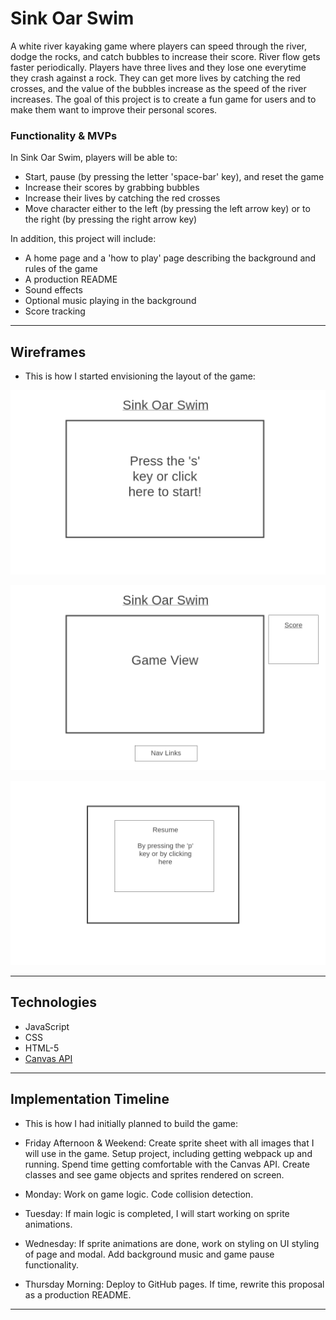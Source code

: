 # Sink Oar Swim

A white river kayaking game where players can speed through the river, dodge the rocks, and catch bubbles to increase their score. River flow gets faster periodically. Players have three lives and they lose one everytime they crash against a rock. They can get more lives by catching the red crosses, and the value of the bubbles increase as the speed of the river increases. The goal of this project is to create a fun game for users and to make them want to improve their personal scores.

### Functionality & MVPs

In Sink Oar Swim, players will be able to:

- Start, pause (by pressing the letter 'space-bar' key), and reset the game
- Increase their scores by grabbing bubbles
- Increase their lives by catching the red crosses
- Move character either to the left (by pressing the left arrow key) or to the right (by pressing the right arrow key)

In addition, this project will include:

- A home page and a 'how to play' page describing the background and rules of the game
- A production README
- Sound effects
- Optional music playing in the background
- Score tracking

---

## Wireframes

- This is how I started envisioning the layout of the game:

![home page](/assets/images/3-Home-page.png)

![game view](/assets/images/1-Game-view.png)

![pause modal](/assets/images/2-Pause-modal.png)

---

## Technologies

-   JavaScript
-   CSS
-   HTML-5
-   [Canvas API](https://developer.mozilla.org/en-US/docs/Web/API/Canvas_API)

---

## Implementation Timeline

- This is how I had initially planned to build the game:

- Friday Afternoon & Weekend: Create sprite sheet with all images that I will use in the game. Setup project, including getting webpack up and running. Spend time getting comfortable with the Canvas API. Create classes and see game objects and sprites rendered on screen.

- Monday: Work on game logic. Code collision detection.

- Tuesday: If main logic is completed, I will start working on sprite animations.

- Wednesday: If sprite animations are done, work on styling on UI styling of page and modal. Add background music and game pause functionality.

- Thursday Morning: Deploy to GitHub pages. If time, rewrite this proposal as a production README.

---